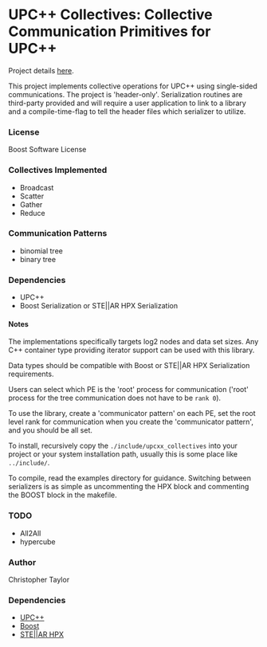 <!-- Copyright (c) 2020 Christopher Taylor                                          -->
<!--                                                                                -->
<!--   Distributed under the Boost Software License, Version 1.0. (See accompanying -->
<!--   file LICENSE_1_0.txt or copy at http://www.boost.org/LICENSE_1_0.txt)        -->

# UPC++ Collectives: Collective Communication Primitives for UPC++

Project details [here](http://www.github.com/ct-clmsn/upcxx_collectives/).

This project implements collective operations for UPC++ using single-sided
communications. The project is 'header-only'. Serialization routines are
third-party provided and will require a user application to link to a
library and a compile-time-flag to tell the header files which serializer
to utilize.

### License

Boost Software License

### Collectives Implemented

* Broadcast
* Scatter
* Gather
* Reduce

### Communication Patterns

* binomial tree
* binary tree

### Dependencies

* UPC++
* Boost Serialization or STE||AR HPX Serialization

#### Notes

The implementations specifically targets log2 nodes and data set sizes. Any C++
container type providing iterator support can be used with this library.

Data types should be compatible with Boost or STE||AR HPX Serialization
requirements.

Users can select which PE is the 'root' process for communication ('root' process
for the tree communication does not have to be `rank 0`).

To use the library, create a 'communicator pattern' on each PE, set the root level rank
for communication when you create the 'communicator pattern', and you should be all set.

To install, recursively copy the `./include/upcxx_collectives` into your project
or your system installation path, usually this is some place like `../include/`.

To compile, read the examples directory for guidance. Switching between serializers
is as simple as uncommenting the HPX block and commenting the BOOST block in the
makefile.

### TODO
* All2All
* hypercube

### Author
Christopher Taylor

### Dependencies

* [UPC++](https://bitbucket.org/berkeleylab/upcxx/wiki/Home)
* [Boost](https://github.com/boostorg/boost)
* [STE||AR HPX](https://github.com/STEllAR-GROUP/hpx)
